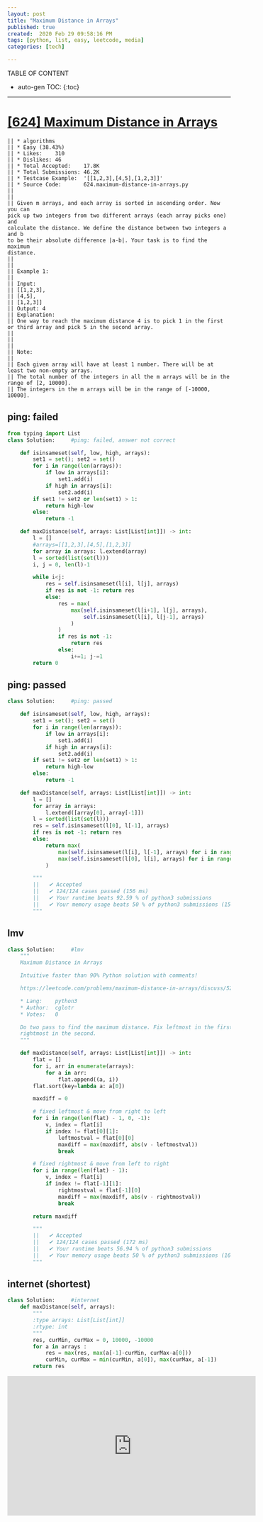 ```yaml
---
layout: post
title: "Maximum Distance in Arrays"
published: true
created:  2020 Feb 29 09:58:16 PM
tags: [python, list, easy, leetcode, media]
categories: [tech]

---
```


TABLE OF CONTENT

* auto-gen TOC:
{:toc}

- - -

# [[624] Maximum Distance in Arrays](https://leetcode.com/problems/maximum-distance-in-arrays/description/)

    || * algorithms
    || * Easy (38.43%)
    || * Likes:    310
    || * Dislikes: 46
    || * Total Accepted:    17.8K
    || * Total Submissions: 46.2K
    || * Testcase Example:  '[[1,2,3],[4,5],[1,2,3]]'
    || * Source Code:       624.maximum-distance-in-arrays.py
    || 
    || 
    || Given m arrays, and each array is sorted in ascending order. Now you can
    pick up two integers from two different arrays (each array picks one) and
    calculate the distance. We define the distance between two integers a and b
    to be their absolute difference |a-b|. Your task is to find the maximum
    distance.
    || 
    || 
    || Example 1:
    || 
    || Input: 
    || [[1,2,3],
    || ⁠[4,5],
    || ⁠[1,2,3]]
    || Output: 4
    || Explanation: 
    || One way to reach the maximum distance 4 is to pick 1 in the first or third array and pick 5 in the second array.
    || 
    || 
    || 	
    || Note:
    || 
    || Each given array will have at least 1 number. There will be at least two non-empty arrays.
    || The total number of the integers in all the m arrays will be in the range of [2, 10000].
    || The integers in the m arrays will be in the range of [-10000, 10000].

## ping: failed

```python
from typing import List
class Solution:     #ping: failed, answer not correct

    def isinsameset(self, low, high, arrays):
        set1 = set(); set2 = set()
        for i in range(len(arrays)):
            if low in arrays[i]:
                set1.add(i)
            if high in arrays[i]:
                set2.add(i)
        if set1 != set2 or len(set1) > 1:
            return high-low
        else:
            return -1

    def maxDistance(self, arrays: List[List[int]]) -> int:
        l = []
        #arrays=[[1,2,3],[4,5],[1,2,3]]
        for array in arrays: l.extend(array)
        l = sorted(list(set(l)))
        i, j = 0, len(l)-1

        while i<j:
            res = self.isinsameset(l[i], l[j], arrays)
            if res is not -1: return res
            else:
                res = max(
                    max(self.isinsameset(l[i+1], l[j], arrays),
                        self.isinsameset(l[i], l[j-1], arrays)
                    )
                )
                if res is not -1:
                    return res
                else:
                    i+=1; j-=1
        return 0
```

## ping: passed

```python
class Solution:     #ping: passed

    def isinsameset(self, low, high, arrays):
        set1 = set(); set2 = set()
        for i in range(len(arrays)):
            if low in arrays[i]:
                set1.add(i)
            if high in arrays[i]:
                set2.add(i)
        if set1 != set2 or len(set1) > 1:
            return high-low
        else:
            return -1

    def maxDistance(self, arrays: List[List[int]]) -> int:
        l = []
        for array in arrays: 
            l.extend([array[0], array[-1]])
        l = sorted(list(set(l)))
        res = self.isinsameset(l[0], l[-1], arrays)
        if res is not -1: return res
        else:
            return max(
                max(self.isinsameset(l[i], l[-1], arrays) for i in range(len(l)-1)),
                max(self.isinsameset(l[0], l[i], arrays) for i in range(1, len(l)))
            )

        """
        ||   ✔ Accepted
        ||   ✔ 124/124 cases passed (156 ms)
        ||   ✔ Your runtime beats 92.59 % of python3 submissions
        ||   ✔ Your memory usage beats 50 % of python3 submissions (15.8 MB)
        """
```

## lmv

```python
class Solution:     #lmv
    """
    Maximum Distance in Arrays

    Intuitive faster than 90% Python solution with comments!

    https://leetcode.com/problems/maximum-distance-in-arrays/discuss/525668

    * Lang:    python3
    * Author:  cglotr
    * Votes:   0

    Do two pass to find the maximum distance. Fix leftmost in the first pass & fix
    rightmost in the second.
    """

    def maxDistance(self, arrays: List[List[int]]) -> int:
        flat = []
        for i, arr in enumerate(arrays):
            for a in arr:
                flat.append((a, i))
        flat.sort(key=lambda a: a[0])

        maxdiff = 0

        # fixed leftmost & move from right to left
        for i in range(len(flat) - 1, 0, -1):
            v, index = flat[i]
            if index != flat[0][1]:
                leftmostval = flat[0][0]
                maxdiff = max(maxdiff, abs(v - leftmostval))
                break

        # fixed rightmost & move from left to right
        for i in range(len(flat) - 1):
            v, index = flat[i]
            if index != flat[-1][1]:
                rightmostval = flat[-1][0]
                maxdiff = max(maxdiff, abs(v - rightmostval))
                break

        return maxdiff

        """
        ||   ✔ Accepted
        ||   ✔ 124/124 cases passed (172 ms)
        ||   ✔ Your runtime beats 56.94 % of python3 submissions
        ||   ✔ Your memory usage beats 50 % of python3 submissions (16 MB)
        """
```

## internet (shortest)

```python
class Solution:     #internet
    def maxDistance(self, arrays):
        """
        :type arrays: List[List[int]]
        :rtype: int
        """
        res, curMin, curMax = 0, 10000, -10000
        for a in arrays :
            res = max(res, max(a[-1]-curMin, curMax-a[0]))
            curMin, curMax = min(curMin, a[0]), max(curMax, a[-1])
        return res
```

<iframe width="560" height="315" src="https://www.youtube.com/embed/Rnr7vK2k788" frameborder="0" allow="accelerometer; autoplay; encrypted-media; gyroscope; picture-in-picture" allowfullscreen></iframe>
